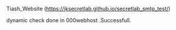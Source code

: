 Tiash_Website
(https://jksecretlab.github.io/secretlab_smtp_test/)

dynamic check done in 000webhost .Successfull.
